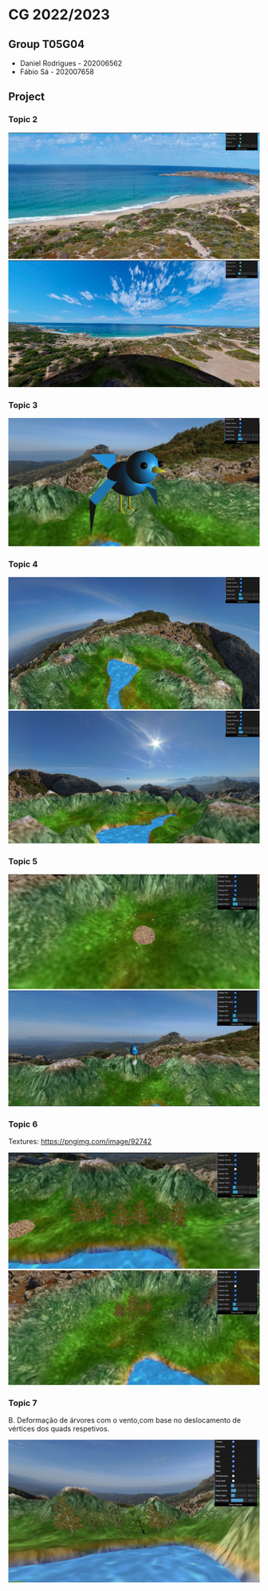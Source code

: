 # CG 2022/2023

## Group T05G04

- Daniel Rodrigues - 202006562
- Fábio Sá - 202007658

## Project

### Topic 2

![Panorama 1](screenshots/project-t05g04-2a.png)
![Panorama 2](screenshots/project-t05g04-2b.png)

### Topic 3

![Bird](screenshots/project-t05g04-3.png)

### Topic 4

![Terrain 1](screenshots/project-t05g04-4a.png)
![Terrain 2](screenshots/project-t05g04-4b.png)

### Topic 5

![Nest and Eggs 1](screenshots/project-t05g04-5a.png)
![Nest and Eggs 1](screenshots/project-t05g04-5b.png)

### Topic 6

Textures: https://pngimg.com/image/92742 

![Trees 1](screenshots/project-t05g04-6a.png)
![Trees 1](screenshots/project-t05g04-6b.png)

### Topic 7

B. Deformação de árvores com o vento,com base no deslocamento de vértices dos quads respetivos.

![Wind](screenshots/project-t05g04-7.png)